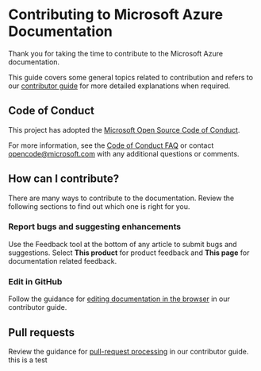 # Contributing to Microsoft Azure Documentation

Thank you for taking the time to contribute to the Microsoft Azure documentation.

This guide covers some general topics related to contribution and refers to our [contributor guide](https://learn.microsoft.com/contribute/content) for more detailed explanations when required.

## Code of Conduct

This project has adopted the [Microsoft Open Source Code of Conduct](https://opensource.microsoft.com/codeofconduct/).

For more information, see the [Code of Conduct FAQ](https://opensource.microsoft.com/codeofconduct/faq/) or contact [opencode@microsoft.com](mailto:opencode@microsoft.com) with any additional questions or comments.

## How can I contribute?

There are many ways to contribute to the documentation. Review the following sections to find out which one is right for you.

### Report bugs and suggesting enhancements

Use the Feedback tool at the bottom of any article to submit bugs and suggestions. Select **This product** for product feedback and **This page** for documentation related feedback. 

### Edit in GitHub

Follow the guidance for [editing documentation in the browser](https://learn.microsoft.com/contribute/content/how-to-write-quick-edits) in our contributor guide.

## Pull requests

Review the guidance for [pull-request processing](https://learn.microsoft.com/contribute/content/process-pull-request) in our contributor guide.
this is a test